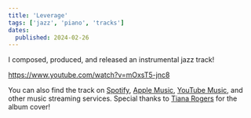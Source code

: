 ```yaml
---
title: 'Leverage'
tags: ['jazz', 'piano', 'tracks']
dates:
  published: 2024-02-26
---
```


I composed, produced, and released an instrumental jazz track!

https://www.youtube.com/watch?v=mOxsT5-jnc8

You can also find the track on
[Spotify](https://open.spotify.com/track/4vGt77KgylifG6aawGa3sM),
[Apple Music](https://music.apple.com/us/album/leverage-single/1729510141),
[YouTube Music](https://music.youtube.com/watch?v=mOxsT5-jnc8), and other music
streaming services. Special thanks to
[Tiana Rogers](https://www.instagram.com/happy_lil_paintings) for the album
cover!
